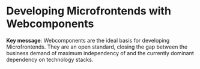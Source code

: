 # Developing Microfrontends with Webcomponents

**Key message**: Webcomponents are the ideal basis for developing Microfrontends. They are an open standard, closing the gap between the business demand of maximum independency of and the currently dominant dependency on technology stacks.
